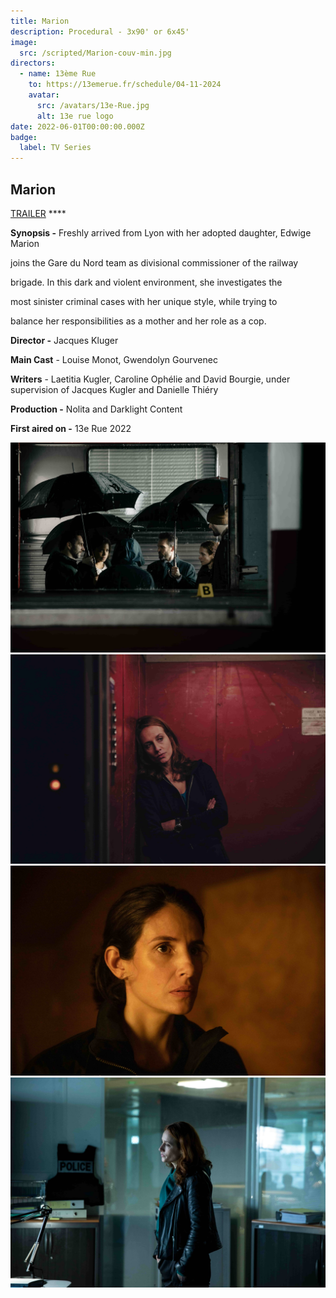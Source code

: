 ```yaml
---
title: Marion
description: Procedural - 3x90' or 6x45'
image:
  src: /scripted/Marion-couv-min.jpg
directors:
  - name: 13ème Rue
    to: https://13emerue.fr/schedule/04-11-2024
    avatar:
      src: /avatars/13e-Rue.jpg
      alt: 13e rue logo
date: 2022-06-01T00:00:00.000Z
badge:
  label: TV Series
---
```


## Marion

[TRAILER](https://vimeo.com/807967897/0310cfa21b?turnstile=0.p0DaINlw3J7qaKgRspjrkZjvrKsLgq3NHdSZ5n8VOOqQ4abq25ttUNnNPNce9KqZU1km_e7sjPG-F7mltrEYUzuCCRhMskbRUfrWU5sw0KaCxotr0x_0RjEvQXDBdPjuEfN02PU3eb4aiiuLAvHgDM7JoqSdyvEnyTOdcMhsIH9jywERlMT7TZomoK213JCDjXhFFwkY7ZaXwn2PzxyZPuDu6JOy-qFmW6zg1f5w0Q-gAxlu_18-uOaIcJjps-Z_uXluBqcPF40_BoB6d8NL5Gi-OHI4XdC8eqNMty01nZeJb24aXUBhLR0MVbtbl5OxhONYC_L8eaCQ2JKNOLNSHTJv3oyNmEKT_Vfwv-Hc9Qe1aCtvNWoG8uNp7g7LxdQf724VgmMhEVw4eY_OQZZZ63cKytwzxQ6nH1-ZbPuu-agkzC8GfwtrG24NHT8rTwulEva7FArYmu8dFvGmTuXg9JjP1rYJI9FOfO6EYQkCeemv1ky3TQh0RFhLhuKfyOFzlK71Ll_2WfueU2eRjfnQFj5vnh1KRzJRKinkfQaMouE7_qX6yKmMoyNjbGoyAj8a02YRlJCiysICrBei3xGQ13Gwt0alH9Cxo3M-dIYD5_BwFCEq7Phov8iIhWvM5yTNdjiURAqeQodjEpiSCrAcFR4BH3u2BoMnxjEvko-WebKQQIWnaKUslIqLKd8a4i3N2HZOMGbpbs5hghKODxTCgPIUSPHEVkNUV0j07tsBZQZiK92LzlYRyjO_D34Qa4m7M7O0EovKZAJu9hqGkwRKkXIr8LAOYJ9ug76rLkTj_YMDWIs1JG_EIay6CWvdia59B9-3qhJzqN4XjH-IWgRngPam9xYjUr40hKlsMMt9Es8QnELaEsBZlCpjPjn-SeIf.o9wsysfapQm616ZUxoRpqw.37d2c9c9c804d83d3f0a0a097b7a0ab5ba714dd5d23fa07b12381ed5ce6cf347) ****

**Synopsis -** Freshly arrived from Lyon with her adopted daughter, Edwige Marion

joins the Gare du Nord team as divisional commissioner of the railway

brigade. In this dark and violent environment, she investigates the

most sinister criminal cases with her unique style, while trying to

balance her responsibilities as a mother and her role as a cop.

**Director -** Jacques Kluger

**Main Cast** - Louise Monot, Gwendolyn Gourvenec

**Writers** - Laetitia Kugler, Caroline Ophélie and David Bourgie, under supervision of Jacques Kugler and Danielle Thiéry

**Production -** Nolita and Darklight Content

**First aired on -** 13e Rue 2022

![Marion4.jpeg](/scripted/Marion4.jpeg)![Marion3.jpeg](/scripted/Marion3.jpeg)![Marion2.jpeg](/scripted/Marion2.jpeg)![Marion1.jpeg](/scripted/Marion1.jpeg)
